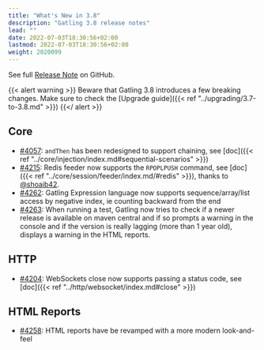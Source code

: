 ```yaml
---
title: "What's New in 3.8"
description: "Gatling 3.8 release notes"
lead: ""
date: 2022-07-03T18:30:56+02:00
lastmod: 2022-07-03T18:30:56+02:00
weight: 2020099
---
```


See full [Release Note](https://github.com/gatling/gatling/milestone/106?closed=1) on GitHub.

{{< alert warning >}}
Beware that Gatling 3.8 introduces a few breaking changes. Make sure to check the [Upgrade guide]({{< ref "../upgrading/3.7-to-3.8.md" >}})
{{</ alert >}}

## Core

* [#4057](https://github.com/gatling/gatling/issues/4057): `andThen` has been redesigned to support chaining, see [doc]({{< ref "../core/injection/index.md#sequential-scenarios" >}})
* [#4215](https://github.com/gatling/gatling/issues/4215): Redis feeder now supports the `RPOPLPUSH` command, see [doc]({{< ref "../core/session/feeder/index.md/#redis" >}}), thanks to [@shoaib42](https://github.com/shoaib42).
* [#4262](https://github.com/gatling/gatling/issues/4262): Gatling Expression language now supports sequence/array/list access by negative index, ie counting backward from the end
* [#4263](https://github.com/gatling/gatling/issues/4263): When running a test, Gatling now tries to check if a newer release is available on maven central and if so prompts a warning in the console and if the version is really lagging (more than 1 year old), displays a warning in the HTML reports.

## HTTP

* [#4204](https://github.com/gatling/gatling/issues/4204): WebSockets close now supports passing a status code, see [doc]({{< ref "../http/websocket/index.md#close" >}})

## HTML Reports

* [#4258](https://github.com/gatling/gatling/issues/4258): HTML reports have be revamped with a more modern look-and-feel
